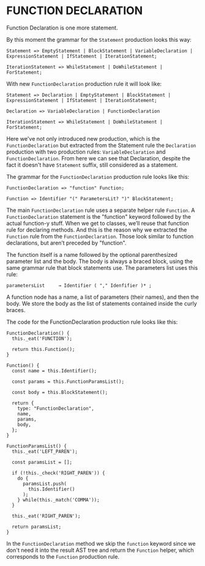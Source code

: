 # FUNCTION DECLARATION

Function Declaration is one more statement.

By this moment the grammar for the `Statement` production looks this way:

```
Statement => EmptyStatement | BlockStatement | VariableDeclaration | ExpressionStatement | IfStatement | IterationStatement;

IterationStatement => WhileStatement | DoWhileStatement | ForStatement;
```

With new `FunctionDeclaration` production rule it will look like:

```
Statement => Declaration | EmptyStatement | BlockStatement | ExpressionStatement | IfStatement | IterationStatement;

Declaration => VariableDeclaration | FunctionDeclaration

IterationStatement => WhileStatement | DoWhileStatement | ForStatement;
```

Here we've not only introduced new production, which is the `FunctionDeclaration` but extracted from the Statement rule the `Declaration` production with two production rules: `VariableDeclaration` and `FunctionDeclaration`. From here we can see that Declaration, despite the fact it doesn't have `Statement` suffix, still considered as a statement.

The grammar for the `FunctionDeclaration` production rule looks like this:

```
FunctionDeclaration => "function" Function;

Function => Identifier "(" ParametersLit? ")" BlockStatement;
```

The main `FunctionDeclaration` rule uses a separate helper rule `Function`. A `FunctionDeclaration` statement is the "function" keyword followed by the actual function-y stuff. When we get to classes, we’ll reuse that function rule for declaring methods. And this is the reason why we extracted the `Function` rule from the `FunctionDeclaration`. Those look similar to function declarations, but aren’t preceded by "function".

The function itself is a name followed by the optional parenthesized parameter list and the body. The body is always a braced block, using the same grammar rule that block statements use. The parameters list uses this rule:

```
parametersList     → Identifier ( "," Idenfifier )* ;
```

A function node has a name, a list of parameters (their names), and then the body. We store the body as the list of statements contained inside the curly braces.

The code for the FunctionDeclaration production rule looks like this:

```
FunctionDeclaration() {                                                      
  this._eat('FUNCTION');                                                     
                                                                               
  return this.Function();                                                    
} 

Function() {                                                                 
  const name = this.Identifier();                                            
                                                                               
  const params = this.FunctionParamsList();                                  
                                                                               
  const body = this.BlockStatement();                                        
                                                                               
  return {                                                                   
    type: "FunctionDeclaration",                                             
    name,                                                                    
    params,                                                                  
    body,
  };
}

FunctionParamsList() {                                                       
  this._eat('LEFT_PAREN');                                                   
                                                                               
  const paramsList = [];                                                     
                                                                               
  if (!this._check('RIGHT_PAREN')) {                                         
    do {                                                                     
      paramsList.push(                                                       
        this.Identifier()                                                    
      );                                                                     
    } while(this._match('COMMA'));                                           
  }                                                                          
                                                                               
  this._eat('RIGHT_PAREN');                                                  
                                                                               
  return paramsList;                                                         
} 
```

In the `FunctionDeclaration` method we skip the `function` keyword since we don't need it into the result AST tree and return the `Function` helper, which corresponds to the `Function` production rule.
